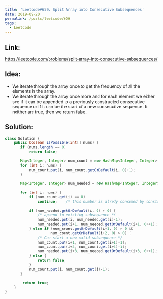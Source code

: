 ```yaml
---
title: 'Leetcode#659. Split Array into Consecutive Subsequences'
date: 2019-09-20
permalink: /posts/leetcode/659
tags:
  - Leetcode
---
```

## Link: ##
https://leetcode.com/problems/split-array-into-consecutive-subsequences/

## Idea: ##
- We iterate through the array once to get the frequency of all the elements in the array.
- We iterate through the array once more and for each element we either see if it can be appended to a previously constructed consecutive sequence or if it can be the start of a new consecutive sequence. If neither are true, then we return false.

## Solution: ##
```java
class Solution {
    public boolean isPossible(int[] nums) {
       if (nums.length == 0)
           return false;
        
       Map<Integer, Integer> num_count = new HashMap<Integer, Integer>();
       for (int i: nums) {
           num_count.put(i, num_count.getOrDefault(i, 0)+1);
       }
        
       Map<Integer, Integer> num_needed = new HashMap<Integer, Integer>();
        
       for (int i: nums) {
           if (num_count.get(i) == 0)
               continue;    /* this number is alredy consumed by constructing previous valid subsequence.*/
           
           if (num_needed.getOrDefault(i, 0) > 0) {
               /* append to existing subsequence */
               num_needed.put(i, num_needed.get(i)-1);
               num_needed.put(i+1, num_needed.getOrDefault(i+1, 0)+1);
           } else if (num_count.getOrDefault(i+1, 0) > 0 && 
                     num_count.getOrDefault(i+2, 0) > 0) {
               /* Can start a new valid subsequence */
               num_count.put(i+1, num_count.get(i+1)-1);
               num_count.put(i+2, num_count.get(i+2)-1);
               num_needed.put(i+3, num_needed.getOrDefault(i+3, 0)+1);
           } else {
               return false;
           }
           num_count.put(i, num_count.get(i)-1);
       } 
        
        return true;
    }
}
```

